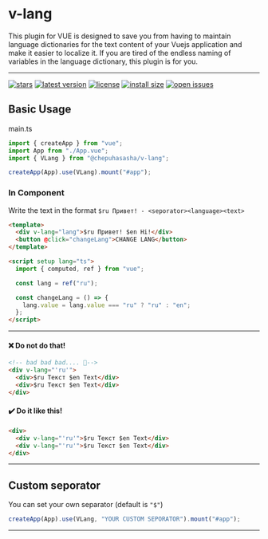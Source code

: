 # v-lang

This plugin for VUE is designed to save you from having to maintain language dictionaries for the text content of your Vuejs application and make it easier to localize it. If you are tired of the endless naming of variables in the language dictionary, this plugin is for you.

---

[![stars](https://badgen.net/github/stars/chepuhasasha/v-lang)](https://github.com/chepuhasasha/v-lang)
[![latest version](https://badgen.net/npm/v/@chepuhasasha/v-lang)](https://github.com/sashachepuha/v-lang)
[![license](https://badgen.net/github/license/chepuhasasha/v-lang?color=cyan)](https://github.com/chepuhasasha/v-lang/blob/main/LICENSE)
[![install size](https://badgen.net/packagephobia/install/@chepuhasasha/v-lang?label=npm+install)](https://packagephobia.now.sh/result?p=@chepuhasasha/v-lang)
[![open issues](https://badgen.net/github/open-issues/chepuhasasha/v-lang?label=issues)](https://github.com/chepuhasasha/v-lang/issues)

## Basic Usage

main.ts

```js
import { createApp } from "vue";
import App from "./App.vue";
import { VLang } from "@chepuhasasha/v-lang";

createApp(App).use(VLang).mount("#app");
```

### In Component

Write the text in the format `$ru Привет! - <seporator><language><text>`

```html
<template>
  <div v-lang="lang">$ru Привет! $en Hi!</div>
  <button @click="changeLang">CHANGE LANG</button>
</template>

<script setup lang="ts">
  import { computed, ref } from "vue";

  const lang = ref("ru");

  const changeLang = () => {
    lang.value = lang.value === "ru" ? "ru" : "en";
  };
</script>
```

---

#### ❌ Do not do that!

```html
<!-- bad bad bad.... 💩-->
<div v-lang="'ru'">
  <div>$ru Текст $en Text</div>
  <div>$ru Текст $en Text</div>
</div>
```

#### ✔️ Do it like this!

```html
<div>
  <div v-lang="'ru'">$ru Текст $en Text</div>
  <div v-lang="'ru'">$ru Текст $en Text</div>
</div>
```

---

## Custom seporator

You can set your own separator (default is `"$"`)

```js
createApp(App).use(VLang, "YOUR CUSTOM SEPORATOR").mount("#app");
```

---
